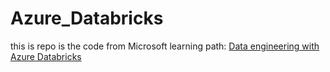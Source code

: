 # Azure_Databricks
this is repo is the code from Microsoft learning path: [Data engineering with Azure Databricks](https://docs.microsoft.com/en-us/learn/paths/data-engineer-azure-databricks/)
